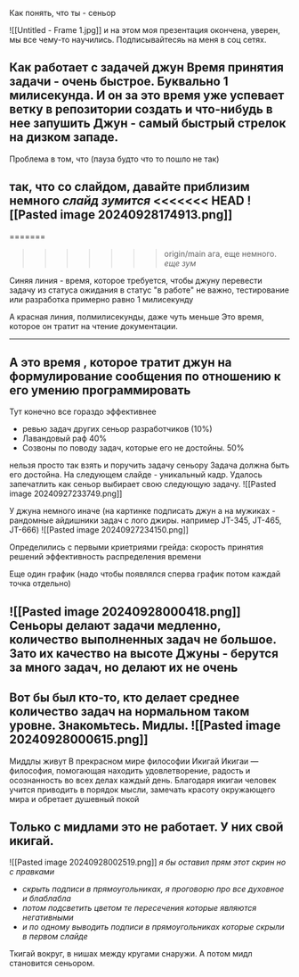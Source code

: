 Как понять, что ты - сеньор

![[Untitled - Frame 1.jpg]]
и на этом моя презентация окончена, уверен, мы все чему-то научились.
Подписывайтесяь на меня в соц сетях.

Как работает с задачей джун
Время принятия задачи - очень быстрое. Буквально 1 милисекунда.
И он за это время уже успевает ветку в репозитории создать и что-нибудь в нее запушить
Джун - самый быстрый стрелок на дизком западе.
---
Проблема в том, что (пауза будто что то пошло не так)

так, что со слайдом, давайте приблизим немного
*слайд зумится*
<<<<<<< HEAD
![[Pasted image 20240928174913.png]]
---
=======

>>>>>>> origin/main
ага, еще немного.
*еще зум*

Синяя линия - время, которое требуется, чтобы джуну перевести задачу из статуса ожидания в статус "в работе"
не важно, тестирование или разработка
примерно равно 1 милисекунду

А красная линия, полмилисекунды, даже чуть меньше
Это время, которое он тратит на чтение документации.

---
А это время , которое тратит джун на формулирование сообщения по отношению к его умению программировать
---



Тут конечно все гораздо эффективнее
- ревью задач других сеньор разработчиков (10%)
- Лавандовый раф 40%
- Созвоны по поводу задач, которые его не достойны. 50%

 нельзя просто так взять и поручить задачу сеньору
Задача должна быть его достойна.
На следующем слайде - уникальный кадр.
Удалось запечатлить как сеньор выбирает свою следующую задачу.
![[Pasted image 20240927233749.png]]

У джуна немного иначе (на картинке подписать джун а на мужиках - рандомные айдишники задач с лого джиры. например JT-345, JT-465, JT-666)
![[Pasted image 20240927234150.png]]

Определились с первыми криетриями грейда:
скорость принятия решений
эффективность распределения времени

Еще один график (надо чтобы появлялся сперва график потом каждай точка отдельно)

![[Pasted image 20240928000418.png]]
Сеньоры делают задачи медленно, количество выполненных задач не большое.
Зато их качество на высоте
Джуны - берутся за много задач, но делают их не очень 
---
Вот бы был кто-то, кто делает среднее количество задач на нормальном таком уровне.
Знакомьтесь.
Мидлы.
![[Pasted image 20240928000615.png]]
---
Миддлы живут В прекрасном мире философии Икигай
Икигаи — философия, помогающая находить удовлетворение, радость и осознанность во всех делах каждый день.
Благодаря икигаи человек учится приводить в порядок мысли, замечать красоту окружающего мира и обретает душевный покой

Только с мидлами это не работает.
У них свой икигай.
---
![[Pasted image 20240928002519.png]]
*я бы оставил прям этот скрин но с правками*
- *скрыть подписи в прямоугольниках, я проговорю про все духовное и блаблабла*
- *потом подсветить цветом те пересечения которые являются негативными*
- *и по одному выводить подписи в прямоугольниках которые скрыли в первом слайде*

Ткигай вокруг, в нишах между кругами снаружи. 
А потом мидл становится сеньором. 

